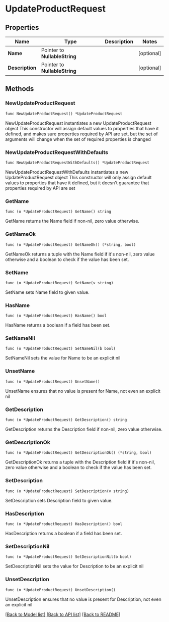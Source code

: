 # UpdateProductRequest

## Properties

Name | Type | Description | Notes
------------ | ------------- | ------------- | -------------
**Name** | Pointer to **NullableString** |  | [optional] 
**Description** | Pointer to **NullableString** |  | [optional] 

## Methods

### NewUpdateProductRequest

`func NewUpdateProductRequest() *UpdateProductRequest`

NewUpdateProductRequest instantiates a new UpdateProductRequest object
This constructor will assign default values to properties that have it defined,
and makes sure properties required by API are set, but the set of arguments
will change when the set of required properties is changed

### NewUpdateProductRequestWithDefaults

`func NewUpdateProductRequestWithDefaults() *UpdateProductRequest`

NewUpdateProductRequestWithDefaults instantiates a new UpdateProductRequest object
This constructor will only assign default values to properties that have it defined,
but it doesn't guarantee that properties required by API are set

### GetName

`func (o *UpdateProductRequest) GetName() string`

GetName returns the Name field if non-nil, zero value otherwise.

### GetNameOk

`func (o *UpdateProductRequest) GetNameOk() (*string, bool)`

GetNameOk returns a tuple with the Name field if it's non-nil, zero value otherwise
and a boolean to check if the value has been set.

### SetName

`func (o *UpdateProductRequest) SetName(v string)`

SetName sets Name field to given value.

### HasName

`func (o *UpdateProductRequest) HasName() bool`

HasName returns a boolean if a field has been set.

### SetNameNil

`func (o *UpdateProductRequest) SetNameNil(b bool)`

 SetNameNil sets the value for Name to be an explicit nil

### UnsetName
`func (o *UpdateProductRequest) UnsetName()`

UnsetName ensures that no value is present for Name, not even an explicit nil
### GetDescription

`func (o *UpdateProductRequest) GetDescription() string`

GetDescription returns the Description field if non-nil, zero value otherwise.

### GetDescriptionOk

`func (o *UpdateProductRequest) GetDescriptionOk() (*string, bool)`

GetDescriptionOk returns a tuple with the Description field if it's non-nil, zero value otherwise
and a boolean to check if the value has been set.

### SetDescription

`func (o *UpdateProductRequest) SetDescription(v string)`

SetDescription sets Description field to given value.

### HasDescription

`func (o *UpdateProductRequest) HasDescription() bool`

HasDescription returns a boolean if a field has been set.

### SetDescriptionNil

`func (o *UpdateProductRequest) SetDescriptionNil(b bool)`

 SetDescriptionNil sets the value for Description to be an explicit nil

### UnsetDescription
`func (o *UpdateProductRequest) UnsetDescription()`

UnsetDescription ensures that no value is present for Description, not even an explicit nil

[[Back to Model list]](../README.md#documentation-for-models) [[Back to API list]](../README.md#documentation-for-api-endpoints) [[Back to README]](../README.md)


